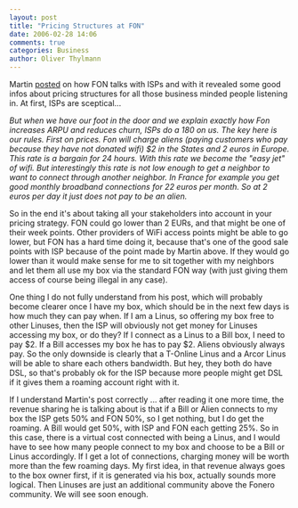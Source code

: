 ```yaml
---
layout: post
title: "Pricing Structures at FON"
date: 2006-02-28 14:06
comments: true
categories: Business
author: Oliver Thylmann
---
```







Martin [posted](http://english.martinvarsavsky.net/) on how FON talks with ISPs and with it revealed some good infos about pricing structures for all those business minded people listening in. At first, ISPs are sceptical...

*But when we have our foot in the door and we explain exactly how Fon increases ARPU and reduces churn, ISPs do a 180 on us.  The key here is our rules.  First on prices.  Fon will charge aliens (paying customers who pay because they have not donated wifi) $2 in the States and 2 euros in Europe.  This rate is a bargain for 24 hours.  With this rate we become the &quot;easy jet&quot; of wifi.  But interestingly this rate is not low enough to get a neighbor to want to connect through another neighbor.  In France for example you get good monthly broadband connections for 22 euros per month.  So at 2 euros per day it just does not pay to be an alien.*

So in the end it's about taking all your stakeholders into account in your pricing strategy. FON could go lower than 2 EURs, and that might be one of their week points. Other providers of WiFi access points might be able to go lower, but FON has a hard time doing it, because that's one of the good sale points with ISP because of the point made by Martin above. If they would go lower than it would make sense for me to sit together with my neighbors and let them all use my box via the standard FON way (with just giving them access of course being illegal in any case).

One thing I do not fully understand from his post, which will probably become clearer once I have my box, which should be in the next few days is how much they can pay when. If I am a Linus, so offering my box free to other Linuses, then the ISP will obviously not get money for Linuses accessing my box, or do they? If I connect as a Linus to a Bill box, I need to pay $2. If a Bill accesses my box he has to pay $2. Aliens obviously always pay. So the only downside is clearly that a T-Online Linus and a Arcor Linus will be able to share each others bandwidth. But hey, they both do have DSL, so that's probably ok for the ISP because more people might get DSL if it gives them a roaming account right with it.

If I understand Martin's post correctly ... after reading it one more time, the revenue sharing he is talking about is that if a Bill or Alien connects to my box the ISP gets 50% and FON 50%, so I get nothing, but I do get the roaming. A Bill would get 50%, with ISP and FON each getting 25%. So in this case, there is a virtual cost connected with being a Linus, and I would have to see how many people connect to my box and choose to be a Bill or Linus accordingly. If I get a lot of connections, charging money will be worth more than the few roaming days. My first idea, in that revenue always goes to the box owner first, if it is generated via his box, actually sounds more logical. Then Linuses are just an additional community above the Fonero community. We will see soon enough.






